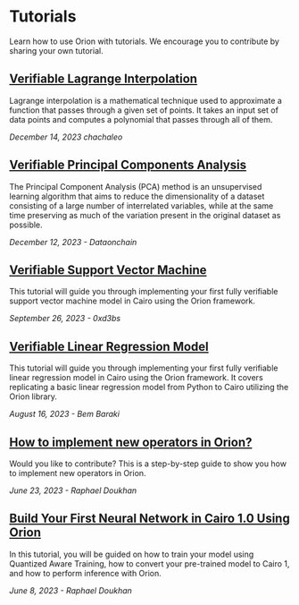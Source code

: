# Tutorials

Learn how to use Orion with tutorials. We encourage you to contribute by sharing your own tutorial.

## [Verifiable Lagrange Interpolation](verifiable-Lagrange-interpolation.md)

Lagrange interpolation is a mathematical technique used to approximate a function that passes through a given set of points. It takes an input set of data points and computes a polynomial that passes through all of them. 

_December 14, 2023 chachaleo_ 


## [Verifiable Principal Components Analysis](verifiable-principal-components-analysis.md)

The Principal Component Analysis (PCA) method is an unsupervised learning algorithm that aims to reduce the dimensionality of a dataset consisting of a large number of interrelated variables, while at the same time preserving as much of the variation present in the original dataset as possible.

_December 12, 2023 - Dataonchain_

## [Verifiable Support Vector Machine](verifiable-support-vector-machine.md)

This tutorial will guide you through implementing your first fully verifiable support vector machine model in Cairo using the Orion framework.

_September 26, 2023 - 0xd3bs_

## [Verifiable Linear Regression Model](verifiable-linear-regression-model-in-orion.md)

This tutorial will guide you through implementing your first fully verifiable linear regression model in Cairo using the Orion framework. It covers replicating a basic linear regression model from Python to Cairo utilizing the Orion library.

_August 16, 2023 - Bem Baraki_

## [How to implement new operators in Orion?](implement-new-operators-in-orion.md)

Would you like to contribute? This is a step-by-step guide to show you how to implement new operators in Orion.

_June 23, 2023 - Raphael Doukhan_

## [Build Your First Neural Network in Cairo 1.0 Using Orion](mnist-classification-with-orion.md)

In this tutorial, you will be guided on how to train your model using Quantized Aware Training, how to convert your pre-trained model to Cairo 1, and how to perform inference with Orion.

_June 8, 2023 - Raphael Doukhan_
